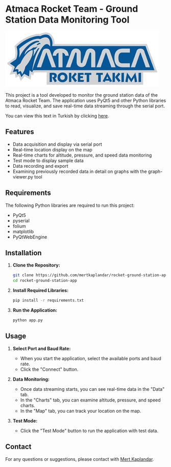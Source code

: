 # Atmaca Rocket Team - Ground Station Data Monitoring Tool

![Logo](resources/logo.png)

This project is a tool developed to monitor the ground station data of the Atmaca Rocket Team. The application uses PyQt5 and other Python libraries to read, visualize, and save real-time data streaming through the serial port.

You can view this text in Turkish by clicking [here](README_TR.md).

## Features

- Data acquisition and display via serial port
- Real-time location display on the map
- Real-time charts for altitude, pressure, and speed data monitoring
- Test mode to display sample data
- Data recording and export
- Examining previously recorded data in detail on graphs with the graph-viewer.py tool

## Requirements

The following Python libraries are required to run this project:

- PyQt5
- pyserial
- folium
- matplotlib
- PyQtWebEngine

## Installation

1. **Clone the Repository:**

    ```sh
    git clone https://github.com/mertkaplandar/rocket-ground-station-app.git
    cd rocket-ground-station-app
    ```

2. **Install Required Libraries:**

    ```sh
    pip install -r requirements.txt
    ```

3. **Run the Application:**

    ```sh
    python app.py
    ```

## Usage

1. **Select Port and Baud Rate:**
   - When you start the application, select the available ports and baud rate.
   - Click the "Connect" button.

2. **Data Monitoring:**
   - Once data streaming starts, you can see real-time data in the "Data" tab.
   - In the "Charts" tab, you can examine altitude, pressure, and speed charts.
   - In the "Map" tab, you can track your location on the map.

3. **Test Mode:**
   - Click the "Test Mode" button to run the application with test data.


## Contact

For any questions or suggestions, please contact with [Mert Kaplandar](https://github.com/mertkaplandar).
